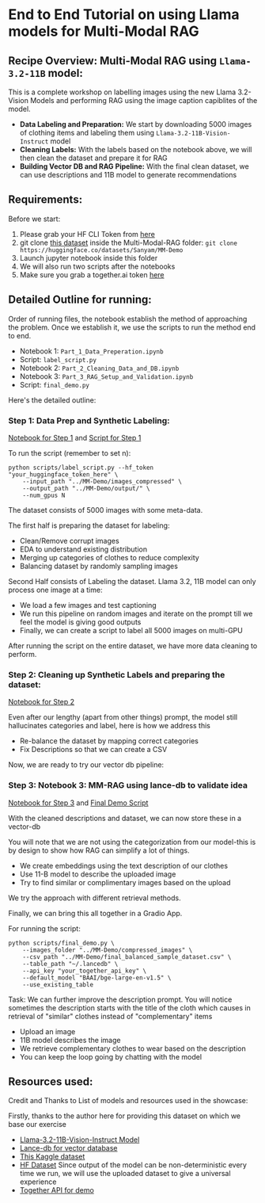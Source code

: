 # End to End Tutorial on using Llama models for Multi-Modal RAG 

## Recipe Overview: Multi-Modal RAG using `Llama-3.2-11B` model: 

This is a complete workshop on labelling images using the new Llama 3.2-Vision Models and performing RAG using the image caption capiblites of the model.

- **Data Labeling and Preparation:** We start by downloading 5000 images of clothing items and labeling them using `Llama-3.2-11B-Vision-Instruct` model
- **Cleaning Labels:** With the labels based on the notebook above, we will then clean the dataset and prepare it for RAG
- **Building Vector DB and RAG Pipeline:** With the final clean dataset, we can use descriptions and 11B model to generate recommendations

## Requirements:

Before we start:

1. Please grab your HF CLI Token from [here](https://huggingface.co/settings/tokens)
2. git clone [this dataset](https://huggingface.co/datasets/Sanyam/MM-Demo) inside the Multi-Modal-RAG folder: `git clone https://huggingface.co/datasets/Sanyam/MM-Demo`
3. Launch jupyter notebook inside this folder
4. We will also run two scripts after the notebooks
5. Make sure you grab a together.ai token [here](https://www.together.ai)

## Detailed Outline for running:

Order of running files, the notebook establish the method of approaching the problem. Once we establish it, we use the scripts to run the method end to end.

- Notebook 1: `Part_1_Data_Preperation.ipynb`
- Script: `label_script.py`
- Notebook 2: `Part_2_Cleaning_Data_and_DB.ipynb`
- Notebook 3: `Part_3_RAG_Setup_and_Validation.ipynb`
- Script: `final_demo.py`

Here's the detailed outline:

### Step 1: Data Prep and Synthetic Labeling:

[Notebook for Step 1](./notebooks/Part_1_Data_Preperation.ipynb) and [Script for Step 1](./scripts/label_script.py)

To run the script (remember to set n):
```
python scripts/label_script.py --hf_token "your_huggingface_token_here" \
    --input_path "../MM-Demo/images_compressed" \
    --output_path "../MM-Demo/output/" \
    --num_gpus N
```

The dataset consists of 5000 images with some meta-data.

The first half is preparing the dataset for labeling:
- Clean/Remove corrupt images
- EDA to understand existing distribution
- Merging up categories of clothes to reduce complexity 
- Balancing dataset by randomly sampling images

Second Half consists of Labeling the dataset. Llama 3.2, 11B model can only process one image at a time:
- We load a few images and test captioning
- We run this pipeline on random images and iterate on the prompt till we feel the model is giving good outputs
- Finally, we can create a script to label all 5000 images on multi-GPU

After running the script on the entire dataset, we have more data cleaning to perform.

### Step 2: Cleaning up Synthetic Labels and preparing the dataset:

[Notebook for Step 2](./notebooks/Part_2_Cleaning_Data_and_DB.ipynb)

Even after our lengthy (apart from other things) prompt, the model still hallucinates categories and label, here is how we address this

- Re-balance the dataset by mapping correct categories
- Fix Descriptions so that we can create a CSV

Now, we are ready to try our vector db pipeline:

### Step 3: Notebook 3: MM-RAG using lance-db to validate idea

[Notebook for Step 3](./notebooks/Part_3_RAG_Setup_and_Validation.ipynb) and [Final Demo Script](./scripts/label_script.py)


With the cleaned descriptions and dataset, we can now store these in a vector-db

You will note that we are not using the categorization from our model-this is by design to show how RAG can simplify a lot of things. 

- We create embeddings using the text description of our clothes
- Use 11-B model to describe the uploaded image
- Try to find similar or complimentary images based on the upload

We try the approach with different retrieval methods.

Finally, we can bring this all together in a Gradio App. 

For running the script:
```
python scripts/final_demo.py \
    --images_folder "../MM-Demo/compressed_images" \
    --csv_path "../MM-Demo/final_balanced_sample_dataset.csv" \
    --table_path "~/.lancedb" \
    --api_key "your_together_api_key" \
    --default_model "BAAI/bge-large-en-v1.5" \
    --use_existing_table 
```

Task: We can further improve the description prompt. You will notice sometimes the description starts with the title of the cloth which causes in retrieval of "similar" clothes instead of "complementary" items

- Upload an image
- 11B model describes the image
- We retrieve complementary clothes to wear based on the description
- You can keep the loop going by chatting with the model

## Resources used: 

Credit and Thanks to List of models and resources used in the showcase:

Firstly, thanks to the author here for providing this dataset on which we base our exercise []()

- [Llama-3.2-11B-Vision-Instruct Model](https://www.llama.com/docs/how-to-guides/vision-capabilities/)
- [Lance-db for vector database](https://lancedb.com)
- [This Kaggle dataset]()
- [HF Dataset](https://huggingface.co/datasets/Sanyam/MM-Demo) Since output of the model can be non-deterministic every time we run, we will use the uploaded dataset to give a universal experience
- [Together API for demo](https://www.together.ai)